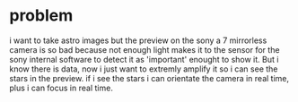 # problem 
i want to take astro images but the preview on the sony a 7 mirrorless camera is so bad because not enough light makes it to the sensor for the sony internal software to detect it as 'important' enought to show it. But i know there is data, now i just want to extremly amplify it so i can see the stars in the preview. if i see the stars i can orientate the camera in real time, plus i can focus in real time. 